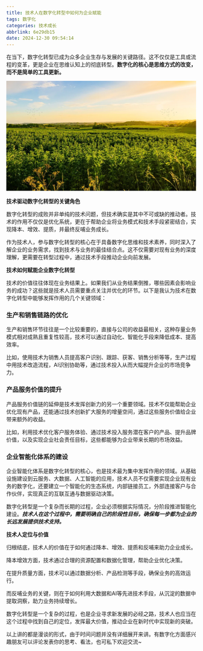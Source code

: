 ```yaml
---
title: 技术人在数字化转型中如何为企业赋能
tags: 数字化
categories: 技术成长
abbrlink: 6e29db15
date: 2024-12-30 09:54:14
---
```


在当下，数字化转型已成为众多企业生存与发展的关键路径。这不仅仅是工具或流程的变革，更是企业在思维认知上的彻底转型。**数字化的核心是思维方式的改变，而不是简单的工具更新。**

![图片](https://raw.githubusercontent.com/zhulg/allpic/master/640-20241230095609266)

**技术驱动数字化转型的关键角色**

数字化转型的成败并非单纯的技术问题，但技术确实是其中不可或缺的推动者。技术的作用不仅仅是优化系统，更在于帮助企业将业务模式和技术手段紧密结合，实现降本、增效、提质，并最终反哺业务成长。

作为技术人，参与数字化转型的核心在于具备数字化思维和技术素养，同时深入了解企业的业务需求，找到技术与业务的最佳结合点。这不仅需要对现有业务的深度理解，更需要在转型过程中，通过技术手段推动企业向前发展。

**技术如何赋能企业数字化转型**

技术的价值往往体现在业务结果上。如果我们从业务结果倒推，哪些因素会影响业务的成功？这些就是技术人员需要重点关注并优化的环节。以下是我认为技术在数字化转型中能够发挥作用的几个关键领域：

### 生产和销售链路的优化

生产和销售环节往往是一个比较重要的，直接与公司的收益最相关，这种存量业务模式相对成熟且重复性较高，技术可以通过自动化、智能化手段来降低成本、提高效率。

比如，使用技术为销售人员提高客户识别、跟踪、获客、销售分析等等，生产过程中用技术改造流程，AI识别协助等，通过技术投入从而大幅提升企业的市场竞争力。

###  产品服务价值的提升

产品服务价值链的延伸是技术发挥创新力的另一个重要领域。技术不仅能帮助企业优化现有产品，还能通过技术创新扩大服务的增量空间，通过这些服务价值给企业带来额外的收益。

比如，利用技术优化客户服务体验、通过技术投入服务潜在客户的产品、提升品牌价值，以及实现企业社会责任目标，这些都能够为企业带来长期的市场效益。

### 企业智能化体系的建设

企业智能化体系是数字化转型的核心，也是技术最为集中发挥作用的领域。从基础设施建设到云服务、大数据、人工智能的应用，技术人员不仅需要实现企业现有业务的数字化，还要建立一个智能化的生态系统，内部链接员工，外部连接客户与合作伙伴，实现真正的互联互通与数据驱动决策。

数字化转型是一个复杂而长期的过程，企业必须根据实际情况，分阶段推进智能化建设。***技术人在这个过程中，需要明确自己的阶段性目标，确保每一步都为企业的长远发展提供技术支持。***

**技术人定位与价值**

归根结底，技术人的价值在于如何通过降本、增效、提质和反哺来助力企业成长。

降本增效方面，技术通过合理的资源配置和数据化管理，帮助企业优化决策。

在提升质量方面，技术可以通过数据分析、产品检测等手段，确保业务的高效运行。

而反哺业务的关键，则在于如何利用大数据和AI等先进技术手段，从沉淀的数据中提取洞察，助力业务持续增长。

数字化转型是一个复杂的过程，也是企业寻求新发展的必经之路，技术人也应当在这个过程中找到自己的定位，发挥最大价值，推动企业在新时代中实现新的突破。

以上讲的都是漫谈的形式，由于时间问题并没有详细展开来讲。有数字化方面感兴趣朋友可以评论发表你的思考、看法，也可私下欢迎交流~
